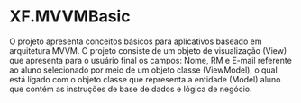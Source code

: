 # XF.MVVMBasic
O projeto apresenta conceitos básicos para aplicativos baseado em arquitetura MVVM.
O projeto consiste de um objeto de visualização (View) que apresenta para o usuário final os campos:
Nome, RM e E-mail referente ao aluno selecionado por meio de um objeto classe
(ViewModel), o qual está ligado com o objeto classe que representa a entidade
(Model) aluno que contém as instruções de base de dados e lógica de negócio.
